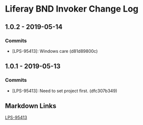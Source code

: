 # Liferay BND Invoker Change Log

## 1.0.2 - 2019-05-14

### Commits
- [LPS-95413]: Windows care (d81d89800c)

## 1.0.1 - 2019-05-13

### Commits
- [LPS-95413]: Need to set project first. (dfc307b349)

## Markdown Links
[LPS-95413](https://issues.liferay.com/browse/LPS-95413)